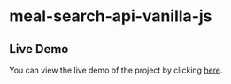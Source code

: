 # meal-search-api-vanilla-js
## Live Demo

You can view the live demo of the project by clicking [here](https://famous-longma-1b30e0.netlify.app/).
